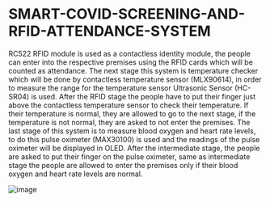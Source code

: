 # SMART-COVID-SCREENING-AND-RFID-ATTENDANCE-SYSTEM
RC522 RFID module is used as a contactless identity module, the people can enter into the respective premises using the RFID cards which will be counted as attendance. The next stage this system is temperature checker which will be done by contactless temperature sensor (MLX90614), in order to measure the range for the temperature sensor Ultrasonic Sensor (HC-SR04) is used.  After the RFID stage the people have to put their finger just above the contactless temperature sensor to check their temperature. If their temperature is normal, they are allowed to go to the next stage, if the temperature is not normal, they are asked to not enter the premises. The last stage of this system is to measure blood oxygen and heart rate levels, to do this pulse oximeter (MAX30100) is used and the readings of the pulse oximeter will be displayed in OLED. After the intermediate stage, the people are asked to put their finger on the pulse oximeter, same as intermediate stage the people are allowed to enter the premises only if their blood oxygen and heart rate levels are normal. 

![image](https://user-images.githubusercontent.com/79390145/156895551-acb4b32a-f4f5-4165-be09-f2c3aeabb9fd.png)
